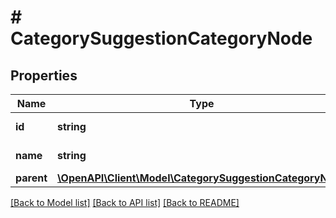 # # CategorySuggestionCategoryNode

## Properties

Name | Type | Description | Notes
------------ | ------------- | ------------- | -------------
**id** | **string** | ID of category. |
**name** | **string** | Category name. |
**parent** | [**\OpenAPI\Client\Model\CategorySuggestionCategoryNode**](CategorySuggestionCategoryNode.md) |  | [optional]

[[Back to Model list]](../../README.md#models) [[Back to API list]](../../README.md#endpoints) [[Back to README]](../../README.md)
